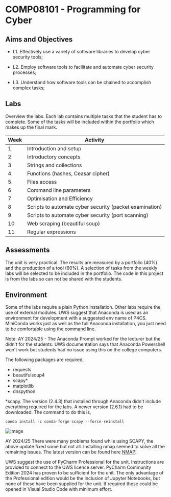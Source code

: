 # COMP08101 - Programming for Cyber

## Aims and Objectives

- L1. Effectively use a variety of software libraries to develop cyber security tools;​

- L2. Employ software tools to facilitate and automate cyber security processes;​

- L3. Understand how software tools can be chained to accomplish complex tasks;

## Labs
Overview the labs. Each lab contains multiple tasks that the student has to complete. Some of
the tasks will be included within the portfolio which makes up the final mark.

| Week | Activity                                                |
|------|---------------------------------------------------------|
| 1    | Introduction and setup                                  | 
| 2    | Introductory concepts                                   |
| 3    | Strings and collections                                 |
| 4    | Functions (hashes, Ceasar cipher)                       |
| 5    | Files access                                            |
| 6    | Command line parameters                                 |
| 7    | Optimisation and Efficiency                             |
| 8    | Scripts to automate cyber security (packet examination) |
| 9    | Scripts to automate cyber security (port scanning)      |
| 10   | Web scraping (beautiful soup)                           |
| 11   | Regular expressions                                     |





## Assessments

The unit is very practical. The results are measured by a portfolio (40%) and the production
of a tool (60%). A selection of tasks from the weekly labs will be selected to be included in 
the portfolio. The code in this project is from the labs so can not be shared with the students.

## Environment

Some of the labs require a plain Python installation. Other labs require the use of external
modules. UWS suggest that Anaconda is used as an environment for development with a suggested
env name of P4CS. MiniConda works just as well as the full Anaconda installation, you just need
to be comfortable using the command line. 

Note: AY 2024/25 - The Anaconda Prompt worked for the lecturer but the didn't for the students.
UWS documentation says that Anaconda Powershell won't work but students had no issue using this on 
the college computers. 

The following packages are required,
- requests
- beautifulsoup4
- scapy*
- matplotlib
- dnspython

*scapy. The version (2.4.3) that installed through Anaconda didn't include everything required for the labs. A
newer version (2.6.1) had to be downloaded. The command to do this is, 

`conda install -c conda-forge scapy --force-reinstall`

![image](https://github.com/user-attachments/assets/34584181-e863-4559-8ab0-461c946c73b0) 

AY 2024/25 There were many problems found while using SCAPY, the above update fixed some but not all. Installing nmap seemed to solve all the remaining issues. The latest version can be found here [NMAP](https://www.bing.com/ck/a?!&&p=37cf78f77879e95f5616f04a5bda2fccb614a2297711433ffcdc3861b470a9b9JmltdHM9MTc0MDcwMDgwMA&ptn=3&ver=2&hsh=4&fclid=06a5893f-ee71-6ff8-1d3f-9cbaef0b6efc&psq=nmap&u=a1aHR0cHM6Ly9ubWFwLm9yZy8&ntb=1).

UWS suggest the use of PyCharm Professional for the unit. Instructions are provided to connect to the 
UWS licence server. PyCharm Community Edition 2024 has proven to be sufficient for the unit. The only
advantage of the Professional edition would be the inclusion of Jupyter Notebooks, but none of these
have been supplied for the unit. If required these could be opened in Visual Studio Code with minimum
effort.
